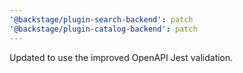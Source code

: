 ```yaml
---
'@backstage/plugin-search-backend': patch
'@backstage/plugin-catalog-backend': patch
---
```


Updated to use the improved OpenAPI Jest validation.
